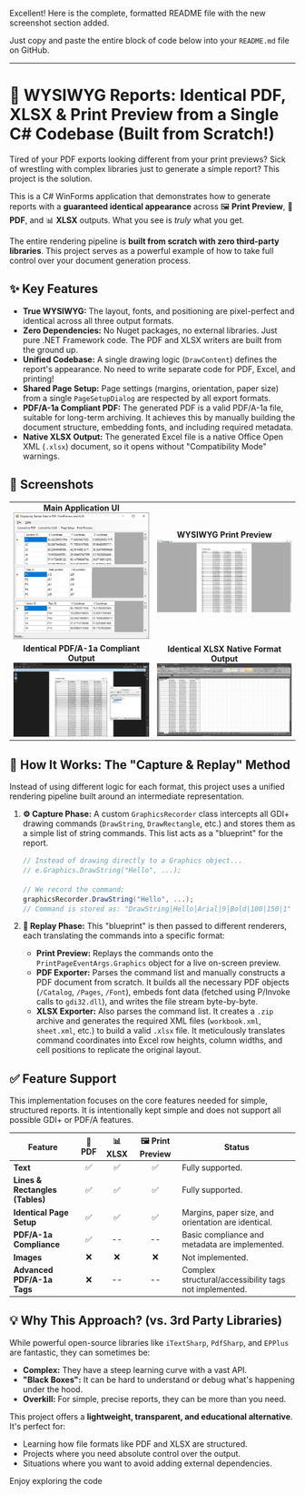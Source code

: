 Excellent! Here is the complete, formatted README file with the new screenshot section added.

Just copy and paste the entire block of code below into your `README.md` file on GitHub.

---

# 🚀 WYSIWYG Reports: Identical PDF, XLSX & Print Preview from a Single C# Codebase (Built from Scratch!)

Tired of your PDF exports looking different from your print previews? Sick of wrestling with complex libraries just to generate a simple report? This project is the solution.

This is a C# WinForms application that demonstrates how to generate reports with a **guaranteed identical appearance** across 🖼️ **Print Preview**, 📄 **PDF**, and 📊 **XLSX** outputs. What you see is *truly* what you get.

The entire rendering pipeline is **built from scratch with zero third-party libraries**. This project serves as a powerful example of how to take full control over your document generation process.

## ✨ Key Features

*   **True WYSIWYG:** The layout, fonts, and positioning are pixel-perfect and identical across all three output formats.
*   **Zero Dependencies:** No Nuget packages, no external libraries. Just pure .NET Framework code. The PDF and XLSX writers are built from the ground up.
*   **Unified Codebase:** A single drawing logic (`DrawContent`) defines the report's appearance. No need to write separate code for PDF, Excel, and printing!
*   **Shared Page Setup:** Page settings (margins, orientation, paper size) from a single `PageSetupDialog` are respected by all export formats.
*   **PDF/A-1a Compliant PDF:** The generated PDF is a valid PDF/A-1a file, suitable for long-term archiving. It achieves this by manually building the document structure, embedding fonts, and including required metadata.
*   **Native XLSX Output:** The generated Excel file is a native Office Open XML (`.xlsx`) document, so it opens without "Compatibility Mode" warnings.

## 📸 Screenshots

<table>
  <tr>
    <td align="center">
      <b>Main Application UI</b><br>
      <img src="Screenshots/UI.png" alt="Main Application UI" width="400">
    </td>
    <td align="center">
      <b>WYSIWYG Print Preview</b><br>
      <img src="Screenshots/print-preview.png" alt="Print Preview" width="400">
    </td>
  </tr>
  <tr>
    <td align="center">
      <b>Identical PDF/A-1a Compliant Output</b><br>
      <img src="Screenshots/pdf-a1a-compliant-output.png" alt="PDF/A-1a Compliant Output" width="400">
    </td>
    <td align="center">
      <b>Identical XLSX Native Format Output</b><br>
      <img src="Screenshots/xlsx-native-format-output.png" alt="XLSX Native Format Output" width="400">
    </td>
  </tr>
</table>

## 🤔 How It Works: The "Capture & Replay" Method

Instead of using different logic for each format, this project uses a unified rendering pipeline built around an intermediate representation.

1.  **⚙️ Capture Phase:** A custom `GraphicsRecorder` class intercepts all GDI+ drawing commands (`DrawString`, `DrawRectangle`, etc.) and stores them as a simple list of string commands. This list acts as a "blueprint" for the report.

    ```csharp
    // Instead of drawing directly to a Graphics object...
    // e.Graphics.DrawString("Hello", ...);

    // We record the command:
    graphicsRecorder.DrawString("Hello", ...);
    // Command is stored as: "DrawString|Hello|Arial|9|Bold|100|150|1"
    ```

2.  **🎨 Replay Phase:** This "blueprint" is then passed to different renderers, each translating the commands into a specific format:
    *   **Print Preview:** Replays the commands onto the `PrintPageEventArgs.Graphics` object for a live on-screen preview.
    *   **PDF Exporter:** Parses the command list and manually constructs a PDF document from scratch. It builds all the necessary PDF objects (`/Catalog`, `/Pages`, `/Font`), embeds font data (fetched using P/Invoke calls to `gdi32.dll`), and writes the file stream byte-by-byte.
    *   **XLSX Exporter:** Also parses the command list. It creates a `.zip` archive and generates the required XML files (`workbook.xml`, `sheet.xml`, etc.) to build a valid `.xlsx` file. It meticulously translates command coordinates into Excel row heights, column widths, and cell positions to replicate the original layout.

## ✅ Feature Support

This implementation focuses on the core features needed for simple, structured reports. It is intentionally kept simple and does not support all possible GDI+ or PDF/A features.

| Feature                    | 📄 PDF         | 📊 XLSX        | 🖼️ Print Preview | Status                                             |
| -------------------------- | :------------: | :------------: | :--------------: | -------------------------------------------------- |
| **Text**                   |       ✅       |       ✅       |        ✅        | Fully supported.                                   |
| **Lines & Rectangles (Tables)** |       ✅       |       ✅       |        ✅        | Fully supported.                                   |
| **Identical Page Setup**   |       ✅       |       ✅       |        ✅        | Margins, paper size, and orientation are identical. |
| **PDF/A-1a Compliance**    |       ✅       |       --       |        --        | Basic compliance and metadata are implemented.     |
| **Images**                 |       ❌       |       ❌       |        ❌        | Not implemented.                                   |
| **Advanced PDF/A-1a Tags** |       ❌       |       --       |        --        | Complex structural/accessibility tags not implemented. |

## 💡 Why This Approach? (vs. 3rd Party Libraries)

While powerful open-source libraries like `iTextSharp`, `PdfSharp`, and `EPPlus` are fantastic, they can sometimes be:
*   **Complex:** They have a steep learning curve with a vast API.
*   **"Black Boxes":** It can be hard to understand or debug what's happening under the hood.
*   **Overkill:** For simple, precise reports, they can be more than you need.

This project offers a **lightweight, transparent, and educational alternative**. It's perfect for:
*   Learning how file formats like PDF and XLSX are structured.
*   Projects where you need absolute control over the output.
*   Situations where you want to avoid adding external dependencies.

Enjoy exploring the code

